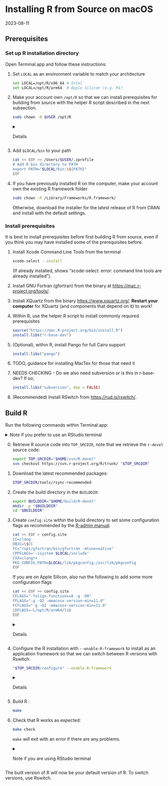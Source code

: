 Installing R from Source on macOS
================
2023-08-11

## Prerequisites

### Set up R installation directory

Open Terminal.app and follow these instructions:

1.  Set `LOCAL` as an environment variable to match your architecture

    ``` sh
    set LOCAL=/opt/R/x86_64 # Intel
    set LOCAL=/opt/R/arm64  # Apple Silicon (e.g. M1)
    ```

2.  Make your account own `/opt/R` so that we can install prerequisites
    for building from source with the helper R script described in the
    next subsection.

    ``` sh
    sudo chown -R $USER /opt/R
    ```

    <details>
    <summary>

    Details

    </summary>

    If this is skipped, get errors when running
    `install.libs("r-base-dev")`, e.g. ” Can’t restore time”, “Can’t
    unlink already-existing object”

    </details>

3.  Add `$LOCAL/bin` to your path

    ``` sh
    cat << EOF >> /Users/$USER/.zprofile
    # Add R bin directory to PATH
    export PATH="$LOCAL/bin:\${PATH}"
    EOF
    ```

4.  If you have previously installed R on the computer, make your
    account own the existing R framework folder

    ``` sh
    sudo chown -R /Library/Frameworks/R.framework/
    ```

    Otherwise, download the installer for the latest release of R from
    CRAN and install with the default settings.

### Install prerequisites

It is best to install prerequisites before first building R from source,
even if you think you may have installed some of the prerequisites
before.

1.  Install Xcode Command Line Tools from the terminal

    ``` sh
    xcode-select --install
    ```

    (If already installed, shows “xcode-select: error: command line
    tools are already installed”).

2.  Install GNU Fortran (gfortran) from the binary at
    <https://mac.r-project.org/tools/>.

3.  Install XQuartz from the binary <https://www.xquartz.org/>.
    **Restart your computer** for XQuartz (and components that depend on
    it) to work!

4.  Within R, use the helper R script to install commonly required
    prerequisites

    ``` r
    source("https://mac.R-project.org/bin/install.R")
    install.libs("r-base-dev")
    ```

5.  (Optional), within R, install Pango for full Cairo support

    ``` r
    install.libs("pango")
    ```

6.  TODO, guidance for installing MacTex for those that need it

7.  NEEDS CHECKING - Do we also need subversion or is this in
    r-base-dev? If so,

    ``` r
    install.libs("subversion", dep = FALSE)
    ```

8.  (Recommended) Install RSwitch from <https://rud.is/rswitch/>.

## Build R

Run the following commands within Terminal.app:

<details>
<summary>
Note if you prefer to use an RStudio terminal
</summary>
The PATH setting in `~/.zprofile` will only work for a zsh terminal, so
you may need to change your Global Options or add the PATH setting to
`~/.bash_profile`
</details>

0.  Retrieve R source code into `TOP_SRCDIR`, note that we retrieve the
    `r-devel` source code:

    ``` sh
    export TOP_SRCDIR="$HOME/svn/R-devel"
    svn checkout https://svn.r-project.org/R/trunk/ "$TOP_SRCDIR"
    ```

1.  Download the latest recommended packages:

    ``` sh
    $TOP_SRCDIR/tools/rsync-recommended
    ```

2.  Create the build directory in the `BUILDDIR`:

    ``` sh
    export BUILDDIR="$HOME/build/R-devel"
    mkdir -p "$BUILDDIR"
    cd "$BUILDDIR"
    ```

3.  Create `config.site` within the build directory to set some
    configuration flags as recommended by the [R-admin
    manual](https://cran.r-project.org/doc/manuals/r-devel/R-admin.html#Prerequisites).

    ``` sh
    cat << EOF > config.site
    CC=clang
    OBJC=\$CC
    FC="/opt/gfortran/bin/gfortran -mtune=native"
    CPPFLAGS='-isystem $LOCAL/include'
    CXX=clang++
    PKG_CONFIG_PATH=$LOCAL/lib/pkgconfig:/usr/lib/pkgconfig
    EOF
    ```

    If you are on Apple Silicon, also run the following to add some more
    configuration flags

    ``` sh
    cat << EOF >> config.site
    CFLAGS="-falign-functions=8 -g -O0"
    FFLAGS="-g -O2 -mmacosx-version-min=11.0"
    FCFLAGS="-g -O2 -mmacosx-version-min=11.0"
    LDFLAGS=-L/opt/R/arm64/lib
    EOF
    ```

    <details>
    <summary>

    Details

    </summary>

    Some modifications: `-O0` to enable debugging symbols and disable
    compiler optimisations for better debugging experience;
    `-mmacos-version-min` corrected \[?\] to `-mmacosx-version-min`;
    `LDFLAGS=-L/opt/R/arm64/lib` added so that liblzma can be found.

    </details>

4.  Configure the R installation with `--enable-R-framework` to install
    as an application framework so that we can switch between R versions
    with Rswitch:

    ``` sh
    "$TOP_SRCDIR/configure" --enable-R-framework
    ```

    <details>
    <summary>

    Details

    </summary>

    This assumes you only want to work with one development version of R
    that will be identified by the Major.Minor version number. To
    customize the version name use `--enable-R-framework FW=VERSION`
    where e.g. VERSION=4.4-dev. The compilation options in [R-admin
    manual](https://cran.r-project.org/doc/manuals/r-devel/R-admin.html#Prerequisites)
    to define the location of X11 and tcltk libraries do not seem to be
    necessary.

    </details>

5.  Build R :

    ``` sh
    make
    ```

6.  Check that R works as expected:

    ``` sh
    make check
    ```

    `make` will exit with an error if there are any problems.

    <details>
    <summary>

    Note if you are using RStudio terminal

    </summary>

    `make check` will fail unless you run `unset R_HOME` first

    </details>

The built version of R will now be your default version of R. To switch
versions, use Rswitch.
